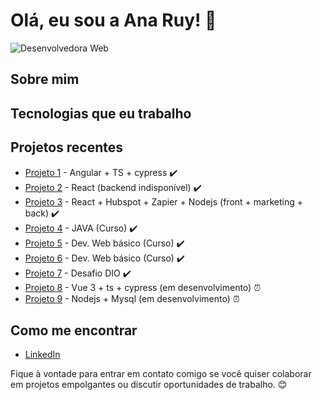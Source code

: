 # Olá, eu sou a Ana Ruy! 👋

![Desenvolvedora Web](https://media.giphy.com/media/yyVph7ANKftIs/giphy.gif)

## Sobre mim

## Tecnologias que eu trabalho

## Projetos recentes
- [Projeto 1](https://github.com/RuyLuques/project-chuva) - Angular + TS + cypress ✔️ 
- [Projeto 2](https://github.com/RuyLuques/project-portfolio-1) - React (backend indisponível) ✔️
- [Projeto 3](https://github.com/RuyLuques/RL-Nibo-frontend) - React + Hubspot + Zapier + Nodejs (front + marketing + back) ✔️
- [Projeto 4](https://github.com/RuyLuques/Curso-GENERATION) - JAVA (Curso) ✔️
- [Projeto 5](https://github.com/RuyLuques/Curso-SENAI) - Dev. Web básico (Curso) ✔️
- [Projeto 6](https://github.com/RuyLuques/Curso-PROGRAMARIA) - Dev. Web básico (Curso) ✔️
- [Projeto 7](https://github.com/RuyLuques/desafio-git) - Desafio DIO ✔️
- [Projeto 8](https://github.com/RuyLuques/Lab-Frontend) - Vue 3 + ts + cypress (em desenvolvimento) ⏰
- [Projeto 9](https://github.com/RuyLuques/Lab-Backend) - Nodejs + Mysql (em desenvolvimento) ⏰
  
## Como me encontrar
- [LinkedIn](https://www.linkedin.com/in/ruyluques/)

Fique à vontade para entrar em contato comigo se você quiser colaborar em projetos empolgantes ou discutir oportunidades de trabalho. 😊
